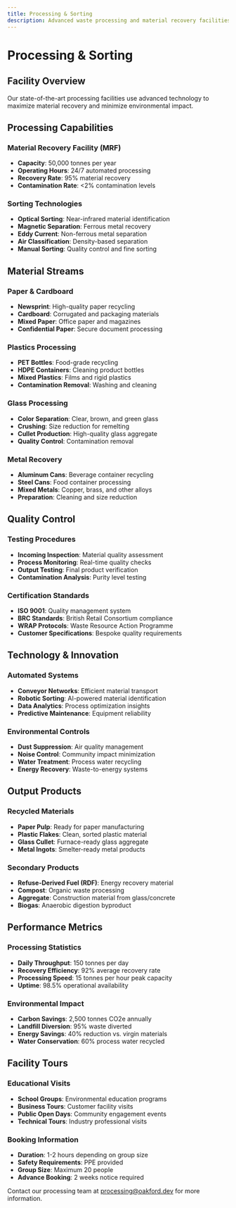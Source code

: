 ```yaml
---
title: Processing & Sorting
description: Advanced waste processing and material recovery facilities
---
```


# Processing & Sorting

## Facility Overview

Our state-of-the-art processing facilities use advanced technology to maximize material recovery and minimize environmental impact.

## Processing Capabilities

### Material Recovery Facility (MRF)
- **Capacity**: 50,000 tonnes per year
- **Operating Hours**: 24/7 automated processing
- **Recovery Rate**: 95% material recovery
- **Contamination Rate**: <2% contamination levels

### Sorting Technologies
- **Optical Sorting**: Near-infrared material identification
- **Magnetic Separation**: Ferrous metal recovery
- **Eddy Current**: Non-ferrous metal separation
- **Air Classification**: Density-based separation
- **Manual Sorting**: Quality control and fine sorting

## Material Streams

### Paper & Cardboard
- **Newsprint**: High-quality paper recycling
- **Cardboard**: Corrugated and packaging materials
- **Mixed Paper**: Office paper and magazines
- **Confidential Paper**: Secure document processing

### Plastics Processing
- **PET Bottles**: Food-grade recycling
- **HDPE Containers**: Cleaning product bottles
- **Mixed Plastics**: Films and rigid plastics
- **Contamination Removal**: Washing and cleaning

### Glass Processing
- **Color Separation**: Clear, brown, and green glass
- **Crushing**: Size reduction for remelting
- **Cullet Production**: High-quality glass aggregate
- **Quality Control**: Contamination removal

### Metal Recovery
- **Aluminum Cans**: Beverage container recycling
- **Steel Cans**: Food container processing
- **Mixed Metals**: Copper, brass, and other alloys
- **Preparation**: Cleaning and size reduction

## Quality Control

### Testing Procedures
- **Incoming Inspection**: Material quality assessment
- **Process Monitoring**: Real-time quality checks
- **Output Testing**: Final product verification
- **Contamination Analysis**: Purity level testing

### Certification Standards
- **ISO 9001**: Quality management system
- **BRC Standards**: British Retail Consortium compliance
- **WRAP Protocols**: Waste Resource Action Programme
- **Customer Specifications**: Bespoke quality requirements

## Technology & Innovation

### Automated Systems
- **Conveyor Networks**: Efficient material transport
- **Robotic Sorting**: AI-powered material identification
- **Data Analytics**: Process optimization insights
- **Predictive Maintenance**: Equipment reliability

### Environmental Controls
- **Dust Suppression**: Air quality management
- **Noise Control**: Community impact minimization
- **Water Treatment**: Process water recycling
- **Energy Recovery**: Waste-to-energy systems

## Output Products

### Recycled Materials
- **Paper Pulp**: Ready for paper manufacturing
- **Plastic Flakes**: Clean, sorted plastic material
- **Glass Cullet**: Furnace-ready glass aggregate
- **Metal Ingots**: Smelter-ready metal products

### Secondary Products
- **Refuse-Derived Fuel (RDF)**: Energy recovery material
- **Compost**: Organic waste processing
- **Aggregate**: Construction material from glass/concrete
- **Biogas**: Anaerobic digestion byproduct

## Performance Metrics

### Processing Statistics
- **Daily Throughput**: 150 tonnes per day
- **Recovery Efficiency**: 92% average recovery rate
- **Processing Speed**: 15 tonnes per hour peak capacity
- **Uptime**: 98.5% operational availability

### Environmental Impact
- **Carbon Savings**: 2,500 tonnes CO2e annually
- **Landfill Diversion**: 95% waste diverted
- **Energy Savings**: 40% reduction vs. virgin materials
- **Water Conservation**: 60% process water recycled

## Facility Tours

### Educational Visits
- **School Groups**: Environmental education programs
- **Business Tours**: Customer facility visits
- **Public Open Days**: Community engagement events
- **Technical Tours**: Industry professional visits

### Booking Information
- **Duration**: 1-2 hours depending on group size
- **Safety Requirements**: PPE provided
- **Group Size**: Maximum 20 people
- **Advance Booking**: 2 weeks notice required

Contact our processing team at [processing@oakford.dev](mailto:processing@oakford.dev) for more information.